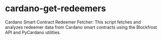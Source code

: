 # cardano-get-redeemers
Cardano Smart Contract Redeemer Fetcher: This script fetches and analyzes redeemer data from Cardano smart contracts using the Blockfrost API and PyCardano utilities.

